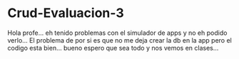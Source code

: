 # Crud-Evaluacion-3

Hola profe... eh tenido problemas con el simulador de apps y no eh podido verlo...
El problema de por si es que no me deja crear la db en la app pero el codigo esta bien...
bueno espero que sea todo y nos vemos en clases...
